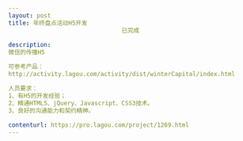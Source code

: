 ```yaml
---                
layout: post       
title: 年终盘点活动H5开发
                                已完成
           
description: 
微信的传播H5

可参考产品：
http://activity.lagou.com/activity/dist/winterCapital/index.html

人员要求：
1、有H5的开发经验；
2、精通HTML5、jQuery、Javascript、CSS3技术。
3、良好的沟通能力和契约精神。
     
contenturl: https://pro.lagou.com/project/1269.html      
---                 
```


